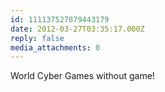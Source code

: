 ```yaml
---
id: 111137527879443179
date: 2012-03-27T03:35:17.000Z
reply: false
media_attachments: 0
---
```


World Cyber Games without game!

